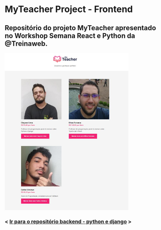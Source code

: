 <h1>MyTeacher Project - Frontend</h1>
<h2>Repositório do projeto MyTeacher apresentado no Workshop Semana React e Python da @Treinaweb.</h2>
<img height='500' src="https://github.com/carlos09v/workshop-myteacher-frontend/blob/main/public/preview.jpg?raw=true" alt="MyTeacher'">
<h3>< <a target="_blank" href="https://github.com/carlos09v/workshop-myteacher-backend">Ir para o repositório backend - python e django</a> ></h3>
